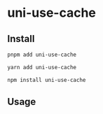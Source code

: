 # uni-use-cache


## Install 
```bash
pnpm add uni-use-cache
```
```bash
yarn add uni-use-cache
```
```bash
npm install uni-use-cache
```

## Usage
```typescript

```